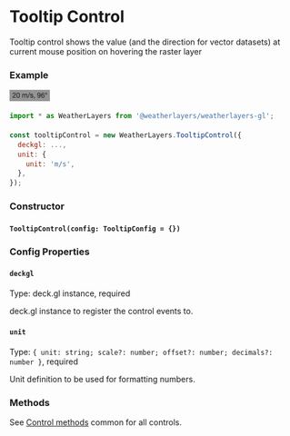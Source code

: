 # Tooltip Control

Tooltip control shows the value (and the direction for vector datasets) at current mouse position on hovering the raster layer

### Example

![Tooltip Control](../../.gitbook/assets/tooltip-control.png)

```javascript
import * as WeatherLayers from '@weatherlayers/weatherlayers-gl';

const tooltipControl = new WeatherLayers.TooltipControl({
  deckgl: ...,
  unit: {
    unit: 'm/s',
  },
});
```

### Constructor

#### `TooltipControl(config: TooltipConfig = {})`

### Config Properties

#### `deckgl`

Type: deck.gl instance, required

deck.gl instance to register the control events to.

#### `unit`

Type: `{ unit: string; scale?: number; offset?: number; decimals?: number }`, required

Unit definition to be used for formatting numbers.

### Methods

See [Control methods](control-methods.md) common for all controls.
